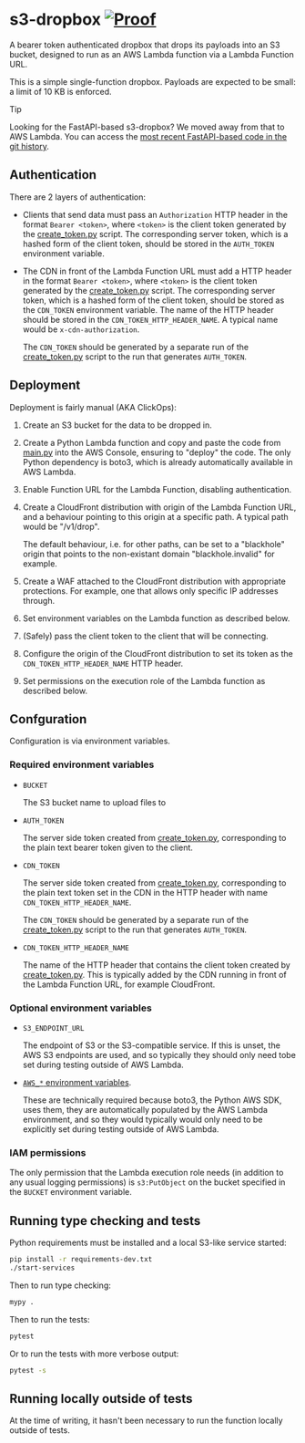 # s3-dropbox [![Proof](https://github.com/uktrade/s3-dropbox/actions/workflows/test.yml/badge.svg)](https://github.com/uktrade/s3-dropbox/actions/workflows/test.yml)

A bearer token authenticated dropbox that drops its payloads into an S3 bucket, designed to run as an AWS Lambda function via a Lambda Function URL.

This is a simple single-function dropbox. Payloads are expected to be small: a limit of 10 KB is enforced.

> [!TIP]
> Looking for the FastAPI-based s3-dropbox? We moved away from that to AWS Lambda. You can access the [most recent FastAPI-based code in the git history](https://github.com/uktrade/s3-dropbox/commit/06248f6f15d75ddfd99d405f0382bff5a0d07e71).


## Authentication

There are 2 layers of authentication:

- Clients that send data must pass an `Authorization` HTTP header in the format `Bearer <token>`, where `<token>` is the client token generated by the [create_token.py](./create_token.py) script. The corresponding server token, which is a hashed form of the client token, should be stored in the `AUTH_TOKEN` environment variable.

- The CDN in front of the Lambda Function URL must add a HTTP header in the format `Bearer <token>`, where `<token>` is the client token generated by the [create_token.py](./create_token.py) script. The corresponding server token, which is a hashed form of the client token, should be stored as the `CDN_TOKEN` environment variable. The name of the HTTP header should be stored in the `CDN_TOKEN_HTTP_HEADER_NAME`. A typical name would be `x-cdn-authorization`.

  The `CDN_TOKEN` should be generated by a separate run of the [create_token.py](./create_token.py) script to the run that generates `AUTH_TOKEN`.


## Deployment

Deployment is fairly manual (AKA ClickOps): 

1. Create an S3 bucket for the data to be dropped in.

2. Create a Python Lambda function and copy and paste the code from [main.py](./main.py) into the AWS Console, ensuring to "deploy" the code. The only Python dependency is boto3, which is already automatically available in AWS Lambda.

3. Enable Function URL for the Lambda Function, disabling authentication.

4. Create a CloudFront distribution with origin of the Lambda Function URL, and a behaviour pointing to this origin at a specific path. A typical path would be "/v1/drop".

   The default behaviour, i.e. for other paths, can be set to a "blackhole" origin that points to the non-existant domain "blackhole.invalid" for example.

5. Create a WAF attached to the CloudFront distribution with appropriate protections. For example, one that allows only specific IP addresses through.

6. Set environment variables on the Lambda function as described below.

7. (Safely) pass the client token to the client that will be connecting.

8. Configure the origin of the CloudFront distribution to set its token as the `CDN_TOKEN_HTTP_HEADER_NAME` HTTP header.

9. Set permissions on the execution role of the Lambda function as described below. 


## Confguration

Configuration is via environment variables.

### Required environment variables

- `BUCKET`

  The S3 bucket name to upload files to

- `AUTH_TOKEN`

  The server side token created from [create_token.py](./create_token.py), corresponding to the plain text bearer token given to the client.

- `CDN_TOKEN`

   The server side token created from [create_token.py](./create_token.py), corresponding to the plain text token set in the CDN in the HTTP header with name `CDN_TOKEN_HTTP_HEADER_NAME`.

   The `CDN_TOKEN` should be generated by a separate run of the [create_token.py](./create_token.py) script to the run that generates `AUTH_TOKEN`.

- `CDN_TOKEN_HTTP_HEADER_NAME`

   The name of the HTTP header that contains the client token created by [create_token.py](./create_token.py). This is typically added by the CDN running in front of the Lambda Function URL, for example CloudFront.


### Optional environment variables

- `S3_ENDPOINT_URL`

  The endpoint of S3 or the S3-compatible service. If this is unset, the AWS S3 endpoints are used, and so typically they should only need tobe set during testing outside of AWS Lambda.

- [`AWS_*` environment variables](https://boto3.amazonaws.com/v1/documentation/api/latest/guide/configuration.html#using-environment-variables).

   These are technically required because boto3, the Python AWS SDK, uses them, they are automatically populated by the AWS Lambda environment, and so they would typically would only need to be explicitly set during testing outside of AWS Lambda.


### IAM permissions

The only permission that the Lambda execution role needs (in addition to any usual logging permissions) is `s3:PutObject` on the bucket specified in the `BUCKET` environment variable.


## Running type checking and tests

Python requirements must be installed and a local S3-like service started:

```bash
pip install -r requirements-dev.txt
./start-services
````

Then to run type checking:

```bash
mypy .
````

Then to run the tests:

```bash
pytest
````

Or to run the tests with more verbose output:

```bash
pytest -s
````


## Running locally outside of tests

At the time of writing, it hasn't been necessary to run the function locally outside of tests.
